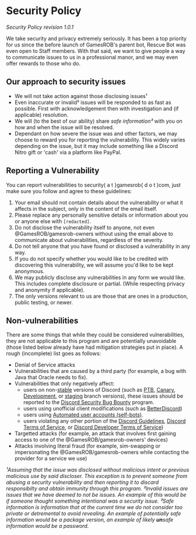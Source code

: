# Security Policy
*Security Policy revision 1.0.1*

We take security and privacy extremely seriously. It has been a top priority for us since the before launch of GamesROB's parent bot, Rescue Bot was even open to Staff members.
With that said, we want to give people a way to communicate issues to us in a professional manor, and we may even offer rewards to those who do.

## Our approach to security issues
- We will not take action against those disclosing issues¹
- Even inaccurate or invalid² issues will be responded to as fast as possible. First with acknowledgement then with investigation and (if applicable) resolution.
- We will (to the best of our ability) share *safe information³* with you on how and when the issue will be resolved.
- Dependant on how severe the issue was and other factors, we may choose to reward you for reporting the vulnerability. This widely varies depending on the issue, but it may include something like a Discord Nitro gift or 'cash' via a platform like PayPal.

## Reporting a Vulnerability

You can report vulnerabilities to security( a t }gamesrob{ d o t )com, just make sure you follow and agree to these guidelines:
1. Your email should not contain details about the vulnerability or what it affects in the subject, only in the content of the email itself.
2. Please replace any personally sensitive details or information about you or anyone else with `[redacted]`.
3. Do not disclose the vulnerability itself to anyone, not even @GamesROB/gamesrob-owners without using the email above to communicate about vulnerabilities, regardless of the severity.
4. Do not tell anyone that you have found or disclosed a vulnerability in any way.
5. If you do not specify whether you would like to be credited with discovering this vulnerability, we will assume you'd like to be kept anonymous.
6. We may publicly disclose any vulnerabilities in any form we would like. This includes complete disclosure or partial. (While respecting privacy and anonymity if applicable).
7. The only versions relevant to us are those that are ones in a production, public testing, or newer.

## Non-vulnerabilities
There are some things that while they could be considered vulnerabilities, they are not applicable to this program and are potentially unavoidable (those listed below already have had mitigation strategies put in place). A rough (incomplete) list goes as follows:
- Denial of Service attacks
- Vulnerabilities that are caused by a third party (for example, a bug with Java that Oracle needs to fix).
- Vulnerabilities that only negatively affect:
  - users on non-[stable](https://discord.com/download) versions of Discord (such as [PTB](https://ptb.discord.com/api/downloads/distributions/app/installers/latest?channel=ptb&platform=win&arch=x86), [Canary](https://canary.discord.com/api/downloads/distributions/app/installers/latest?channel=canary&platform=win&arch=x86),
  [Development](https://canary.discord.com/api/downloads/distributions/app/installers/latest?channel=development&platform=win&arch=x86), or [staging](https://staging.discord.co) branch versions), these issues should be reported to the [Discord Security Bug Bounty](https://discord.com/security) program.
  - users using unofficial client modifications (such as [BetterDiscord](https://bd.zerebos.com/#tos))
  - users using [Automated user accounts (self-bots)](https://support.discord.com/hc/articles/115002192352).
  - users violating any other portion of the [Discord Guidelines](https://discord.com/guidelines), [Discord Terms of Service](https://discord.com/terms), or [Discord Developer Terms of Service](https://discord.com/developers/docs/legal))
- Targetted attacks (for example, an attack that involves first gaining access to one of the @GamesROB/gamesrob-owners' devices)
- Attacks involving literal fraud (for example, sim-swapping or impersonating the @GamesROB/gamesrob-owners while contacting the provider for a service we use)

*¹Assuming that the issue was disclosed without malicious intent or previous malicious use by said discloser. This exception is to prevent someone from abusing a security vulnerability and then reporting it to discard responsibilty and obtain immunity through this program.*
*²Invalid issues are issues that we have deemed to not be issues. An example of this would be if someone thought something intentional was a security issue.*
*³Safe information is information that at the current time we do not consider too private or detremental to avoid revealing. An example of potentially safe information would be a package version, an example of likely **un**safe information would be a password.*
